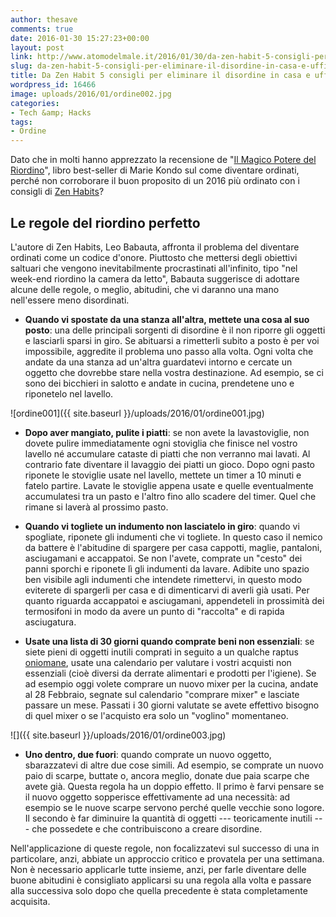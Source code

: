 ```yaml
---
author: thesave
comments: true
date: 2016-01-30 15:27:23+00:00
layout: post
link: http://www.atomodelmale.it/2016/01/30/da-zen-habit-5-consigli-per-eliminare-il-disordine-in-casa-e-ufficio/
slug: da-zen-habit-5-consigli-per-eliminare-il-disordine-in-casa-e-ufficio
title: Da Zen Habit 5 consigli per eliminare il disordine in casa e ufficio
wordpress_id: 16466
image: uploads/2016/01/ordine002.jpg
categories:
- Tech &amp; Hacks
tags:
- Ordine
---
```


Dato che in molti hanno apprezzato la recensione de "[Il Magico Potere del Riordino](/2015/12/28/disordinati-cronici-il-magico-potere-del-riordino-e-il-libro-che-fa-per-voi/)", libro best-seller di Marie Kondo sul come diventare ordinati, perché non corroborare il buon proposito di un 2016 più ordinato con i consigli di [Zen Habits](http://zenhabits.net/declutter-rules/)?

## Le regole del riordino perfetto

L'autore di Zen Habits, Leo Babauta, affronta il problema del diventare ordinati come un codice d'onore. Piuttosto che mettersi degli obiettivi saltuari che vengono inevitabilmente procrastinati all'infinito, tipo "nel week-end riordino la camera da letto", Babauta suggerisce di adottare alcune delle regole, o meglio, abitudini, che vi daranno una mano nell'essere meno disordinati.

  * **Quando vi spostate da una stanza all'altra, mettete una cosa al suo posto**: una delle principali sorgenti di disordine è il non riporre gli oggetti e lasciarli sparsi in giro. Se abituarsi a rimetterli subito a posto è per voi impossibile, aggredite il problema uno passo alla volta. Ogni volta che andate da una stanza ad un'altra guardatevi intorno e cercate un oggetto che dovrebbe stare nella vostra destinazione. Ad esempio, se ci sono dei bicchieri in salotto e andate in cucina, prendetene uno e riponetelo nel lavello.

![ordine001]({{ site.baseurl }}/uploads/2016/01/ordine001.jpg)

  * **Dopo aver mangiato, pulite i piatti**: se non avete la lavastoviglie, non dovete pulire immediatamente ogni stoviglia che finisce nel vostro lavello né accumulare cataste di piatti che non verranno mai lavati. Al contrario fate diventare il lavaggio dei piatti un gioco. Dopo ogni pasto riponete le stoviglie usate nel lavello, mettete un timer a 10 minuti e fatelo partire. Lavate le stoviglie appena usate e quelle eventualmente accumulatesi tra un pasto e l'altro fino allo scadere del timer. Quel che rimane si laverà al prossimo pasto.

  * **Quando vi togliete un indumento non lasciatelo in giro**: quando vi spogliate, riponete gli indumenti che vi togliete. In questo caso il nemico da battere è l'abitudine di spargere per casa cappotti, maglie, pantaloni, asciugamani e accappatoi. Se non l'avete, comprate un "cesto" dei panni sporchi e riponete lì gli indumenti da lavare. Adibite uno spazio ben visibile agli indumenti che intendete rimettervi, in questo modo eviterete di spargerli per casa e di dimenticarvi di averli già usati. Per quanto riguarda accappatoi e asciugamani, appendeteli in prossimità dei termosifoni in modo da avere un punto di "raccolta" e di rapida asciugatura.

  * **Usate una lista di 30 giorni quando comprate beni non essenziali**: se siete pieni di oggetti inutili comprati in seguito a un qualche raptus [oniomane](https://it.wikipedia.org/wiki/Sindrome_da_acquisto_compulsivo), usate una calendario per valutare i vostri acquisti non essenziali (cioè diversi da derrate alimentari e prodotti per l'igiene). Se ad esempio oggi volete comprare un nuovo mixer per la cucina, andate al 28 Febbraio, segnate sul calendario "comprare mixer" e lasciate passare un mese. Passati i 30 giorni valutate se avete effettivo bisogno di quel mixer o se l'acquisto era solo un "voglino" momentaneo.

![]({{ site.baseurl }}/uploads/2016/01/ordine003.jpg)

  * **Uno dentro, due fuori**: quando comprate un nuovo oggetto, sbarazzatevi di altre due cose simili. Ad esempio, se comprate un nuovo paio di scarpe, buttate o, ancora meglio, donate due paia scarpe che avete già. Questa regola ha un doppio effetto. Il primo è farvi pensare se il nuovo oggetto sopperisce effettivamente ad una necessità: ad esempio se le nuove scarpe servono perché quelle vecchie sono logore. Il secondo è far diminuire la quantità di oggetti --- teoricamente inutili --- che possedete e che contribuiscono a creare disordine.

Nell'applicazione di queste regole, non focalizzatevi sul successo di una in particolare, anzi, abbiate un approccio critico e provatela per una settimana. Non è necessario applicarle tutte insieme, anzi, per farle diventare delle buone abitudini è consigliato applicarsi su una regola alla volta e passare alla successiva solo dopo che quella precedente è stata completamente acquisita.
